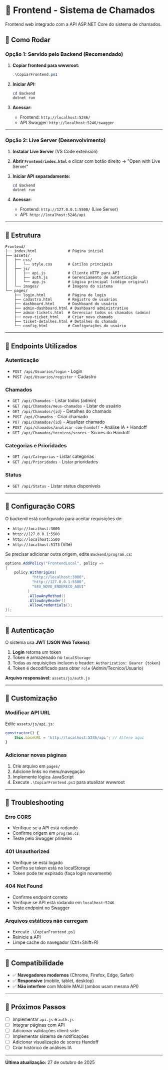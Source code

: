 # 📁 Frontend - Sistema de Chamados

Frontend web integrado com a API ASP.NET Core do sistema de chamados.

## 🚀 Como Rodar

### **Opção 1: Servido pelo Backend (Recomendado)**

1. **Copiar frontend para wwwroot:**
   ```powershell
   .\CopiarFrontend.ps1
   ```

2. **Iniciar API:**
   ```powershell
   cd Backend
   dotnet run
   ```

3. **Acessar:**
   - Frontend: `http://localhost:5246/`
   - API Swagger: `http://localhost:5246/swagger`

---

### **Opção 2: Live Server (Desenvolvimento)**

1. **Instalar Live Server** (VS Code extension)

2. **Abrir `Frontend/index.html`** e clicar com botão direito → "Open with Live Server"

3. **Iniciar API separadamente:**
   ```powershell
   cd Backend
   dotnet run
   ```

4. **Acessar:**
   - Frontend: `http://127.0.0.1:5500/` (Live Server)
   - API: `http://localhost:5246/api`

---

## 📂 Estrutura

```
Frontend/
├── index.html              # Página inicial
├── assets/
│   ├── css/
│   │   └── style.css       # Estilos principais
│   ├── js/
│   │   ├── api.js          # Cliente HTTP para API
│   │   ├── auth.js         # Gerenciamento de autenticação
│   │   └── app.js          # Lógica principal (código original)
│   └── images/             # Imagens do sistema
└── pages/
    ├── login.html          # Página de login
    ├── cadastro.html       # Registro de usuários
    ├── dashboard.html      # Dashboard do usuário
    ├── admin-dashboard.html # Dashboard administrativo
    ├── admin-tickets.html  # Gerenciar todos os chamados (admin)
    ├── novo-ticket.html    # Criar novo chamado
    ├── ticket-detalhes.html # Detalhes do chamado
    └── config.html         # Configurações do usuário
```

---

## 🔌 Endpoints Utilizados

### **Autenticação**
- `POST /api/Usuarios/login` - Login
- `POST /api/Usuarios/register` - Cadastro

### **Chamados**
- `GET /api/Chamados` - Listar todos (admin)
- `GET /api/Chamados/meus-chamados` - Listar do usuário
- `GET /api/Chamados/{id}` - Detalhes do chamado
- `POST /api/Chamados` - Criar chamado
- `PUT /api/Chamados/{id}` - Atualizar chamado
- `POST /api/chamados/analisar-com-handoff` - Análise IA + Handoff
- `GET /api/Chamados/tecnicos/scores` - Scores do Handoff

### **Categorias e Prioridades**
- `GET /api/Categorias` - Listar categorias
- `GET /api/Prioridades` - Listar prioridades

### **Status**
- `GET /api/Status` - Listar status disponíveis

---

## 🔧 Configuração CORS

O backend está configurado para aceitar requisições de:
- `http://localhost:3000`
- `http://127.0.0.1:5500`
- `http://localhost:5500`
- `http://localhost:5173` (Vite)

Se precisar adicionar outra origem, edite `Backend/program.cs`:

```csharp
options.AddPolicy("FrontendLocal", policy =>
{
    policy.WithOrigins(
            "http://localhost:3000", 
            "http://127.0.0.1:5500",
            "SEU_NOVO_ENDERECO_AQUI"
          )
          .AllowAnyMethod()
          .AllowAnyHeader()
          .AllowCredentials();
});
```

---

## 🔑 Autenticação

O sistema usa **JWT (JSON Web Tokens)**:

1. **Login** retorna um token
2. Token é armazenado no `localStorage`
3. Todas as requisições incluem o header: `Authorization: Bearer {token}`
4. Token é decodificado para obter `role` (Admin/Tecnico/Usuario)

**Arquivo responsável:** `assets/js/auth.js`

---

## 🎨 Customização

### **Modificar API URL**

Edite `assets/js/api.js`:

```javascript
constructor() {
    this.baseURL = 'http://localhost:5246/api'; // Altere aqui
}
```

### **Adicionar novas páginas**

1. Crie arquivo em `pages/`
2. Adicione links no menu/navegação
3. Implemente lógica JavaScript
4. Execute `.\CopiarFrontend.ps1` para atualizar wwwroot

---

## 🐛 Troubleshooting

### **Erro CORS**
- Verifique se a API está rodando
- Confirme origem em `program.cs`
- Teste pelo Swagger primeiro

### **401 Unauthorized**
- Verifique se está logado
- Confira se token está no localStorage
- Token pode ter expirado (faça login novamente)

### **404 Not Found**
- Confirme endpoint correto
- Verifique se API está rodando em `localhost:5246`
- Teste endpoint no Swagger

### **Arquivos estáticos não carregam**
- Execute `.\CopiarFrontend.ps1`
- Reinicie a API
- Limpe cache do navegador (Ctrl+Shift+R)

---

## 📱 Compatibilidade

- ✅ **Navegadores modernos** (Chrome, Firefox, Edge, Safari)
- ✅ **Responsive** (mobile, tablet, desktop)
- ✅ **Não interfere** com Mobile MAUI (ambos usam mesma API)

---

## 🚧 Próximos Passos

- [ ] Implementar `api.js` e `auth.js`
- [ ] Integrar páginas com API
- [ ] Adicionar validações client-side
- [ ] Implementar sistema de notificações
- [ ] Adicionar visualização de scores Handoff
- [ ] Criar histórico de análises IA

---

**Última atualização:** 27 de outubro de 2025
